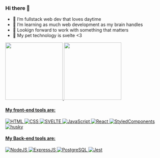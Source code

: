 ### Hi there 👋

- 🔭 I’m fullstack web dev that loves daytime
- 🌱 I’m learning as much web development as my brain handles
- 👯 Lookign forward to work with something that matters
- 💬 My pet technology is svelte <3

<div>
  <a href="https://github.com/angelicacavalheiro">
  <img height="180em" src ="https://github-readme-stats.vercel.app/api?username=YoYolops&show_icons=true&theme=gotham"/>
  <img height="180em" src ="https://github-readme-stats.vercel.app/api/top-langs/?username=YoYolops&layout=compact&theme=gotham"/>
</div>

#### My **front-end** tools are:
![HTML](https://img.shields.io/badge/HTML5-E34F26?style=for-the-badge&logo=html5&logoColor=white) 
![CSS](https://img.shields.io/badge/CSS3-1572B6?style=for-the-badge&logo=css3&logoColor=white)
![SVELTE](https://img.shields.io/static/v1?label=Svelte&message=v3&color=AA1E1E&style=for-the-badge&logo=svelte)
![JavaScript](https://img.shields.io/badge/JavaScript-F7DF1E?style=for-the-badge&logo=javascript&logoColor=black)
![React](https://img.shields.io/badge/React-20232A?style=for-the-badge&logo=react&logoColor=61DAFB)
![StyledComponents](https://img.shields.io/badge/Styled--Components-DB7093?style=for-the-badge&logo=styled-components&logoColor=white)
![husky](https://img.shields.io/badge/Cypress-182534?style=for-the-badge)

#### My **Back-end** tools are:

![NodeJS](https://img.shields.io/badge/Node.js-43853D?style=for-the-badge&logo=node.js&logoColor=white)
![ExpressJS](https://img.shields.io/badge/Express.js-404D59?style=for-the-badge&logo=express&logoColor=white)
![PostgreSQL](https://img.shields.io/badge/PostgreSQL-316192?style=for-the-badge&logo=postgresql&logoColor=white)
![Jest](https://img.shields.io/badge/Jest-C21325?style=for-the-badge&logo=jest&logoColor=white)
